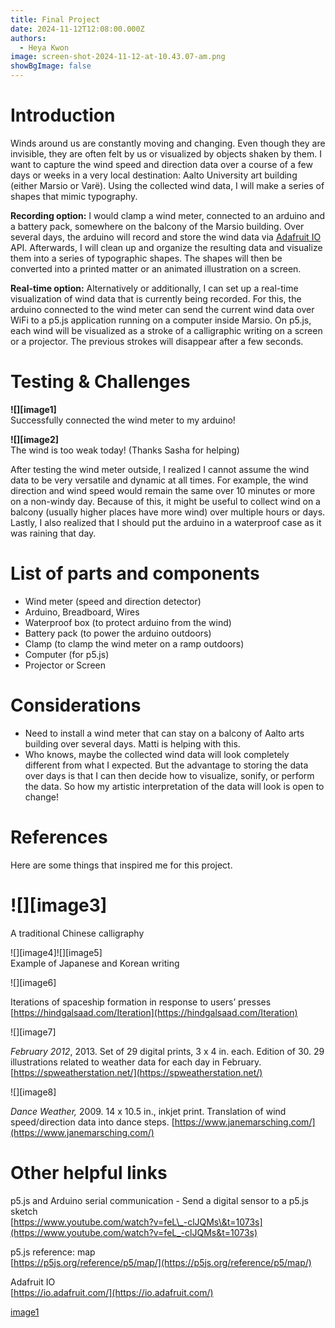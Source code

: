 ```yaml
---
title: Final Project
date: 2024-11-12T12:08:00.000Z
authors:
  - Heya Kwon
image: screen-shot-2024-11-12-at-10.43.07-am.png
showBgImage: false
---
```


# Introduction

Winds around us are constantly moving and changing. Even though they are invisible, they are often felt by us or visualized by objects shaken by them. I want to capture the wind speed and direction data over a course of a few days or weeks in a very local destination: Aalto University art building (either Marsio or Varë). Using the collected wind data, I will make a series of shapes that mimic typography. 

**Recording option:** I would clamp a wind meter, connected to an arduino and a battery pack, somewhere on the balcony of the Marsio building. Over several days, the arduino will record and store the wind data via [Adafruit IO](https://io.adafruit.com/) API. Afterwards, I will clean up and organize the resulting data and visualize them into a series of typographic shapes. The shapes will then be converted into a printed matter or an animated illustration on a screen.

**Real-time option:** Alternatively or additionally, I can set up a real-time visualization of wind data that is currently being recorded. For this, the arduino connected to the wind meter can send the current wind data over WiFi to a p5.js application running on a computer inside Marsio. On p5.js, each wind will be visualized as a stroke of a calligraphic writing on a screen or a projector. The previous strokes will disappear after a few seconds.

# Testing & Challenges

**![][image1]**  
Successfully connected the wind meter to my arduino\!

**![][image2]**  
The wind is too weak today\! (Thanks Sasha for helping)

After testing the wind meter outside, I realized I cannot assume the wind data to be very versatile and dynamic at all times. For example, the wind direction and wind speed would remain the same over 10 minutes or more on a non-windy day. Because of this, it might be useful to collect wind on a balcony (usually higher places have more wind) over multiple hours or days. Lastly, I also realized that I should put the arduino in a waterproof case as it was raining that day.

# List of parts and components 

* Wind meter (speed and direction detector)  
* Arduino, Breadboard, Wires  
* Waterproof box (to protect arduino from the wind)  
* Battery pack (to power the arduino outdoors)  
* Clamp (to clamp the wind meter on a ramp outdoors)  
* Computer (for p5.js)  
* Projector or Screen

# Considerations

* Need to install a wind meter that can stay on a balcony of Aalto arts building over several days. Matti is helping with this.  
* Who knows, maybe the collected wind data will look completely different from what I expected. But the advantage to storing the data over days is that I can then decide how to visualize, sonify, or perform the data. So how my artistic interpretation of the data will look is open to change\! 

# References

Here are some things that inspired me for this project. 

# ![][image3]

A traditional Chinese calligraphy

![][image4]![][image5]  
Example of Japanese and Korean writing

![][image6]

Iterations of spaceship formation in response to users’ presses  
[https://hindgalsaad.com/Iteration](https://hindgalsaad.com/Iteration)

![][image7]

*February 2012*, 2013\. Set of 29 digital prints, 3 x  4 in. each. Edition of 30\. 29 illustrations related to weather data for each day in February. [https://spweatherstation.net/](https://spweatherstation.net/)

![][image8]

*Dance Weather,* 2009\. 14 x 10.5 in., inkjet print. Translation of wind speed/direction data into dance steps. [https://www.janemarsching.com/](https://www.janemarsching.com/) 

# Other helpful links

p5.js and Arduino serial communication \- Send a digital sensor to a p5.js sketch  
[https://www.youtube.com/watch?v=feL\_-clJQMs\&t=1073s](https://www.youtube.com/watch?v=feL_-clJQMs&t=1073s) 

p5.js reference: map  
[https://p5js.org/reference/p5/map/](https://p5js.org/reference/p5/map/)

Adafruit IO  
[https://io.adafruit.com/](https://io.adafruit.com/) 

[image1]()
